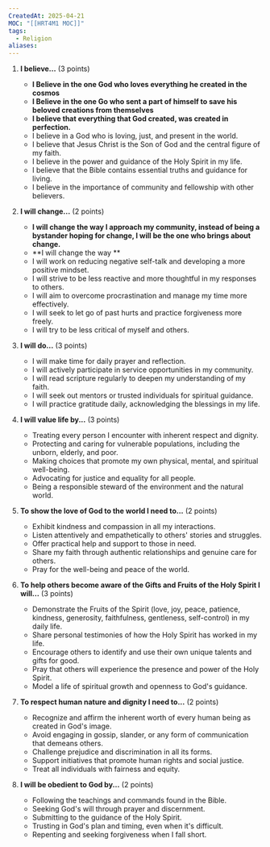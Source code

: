 ```yaml
---
CreatedAt: 2025-04-21
MOC: "[[HRT4M1 MOC]]"
tags:
  - Religion
aliases:
---
```

1. **I believe...** (3 points)
    - **I Believe in the one God who loves everything he created in the cosmos**
    - **I Believe in the one Go who sent a part of himself to save his beloved creations from themselves**
    - **I believe that everything that God created, was created in perfection.** 
    - I believe in a God who is loving, just, and present in the world.
    - I believe that Jesus Christ is the Son of God and the central figure of my faith.
    - I believe in the power and guidance of the Holy Spirit in my life.
    - I believe that the Bible contains essential truths and guidance for living.
    - I believe in the importance of community and fellowship with other believers.
2. **I will change...** (2 points)
    - **I will change the way I approach my community, instead of being a bystander hoping for change, I will be the one who brings about change.**
    - **I will change the way **
    - I will work on reducing negative self-talk and developing a more positive mindset.
    - I will strive to be less reactive and more thoughtful in my responses to others.
    - I will aim to overcome procrastination and manage my time more effectively.
    - I will seek to let go of past hurts and practice forgiveness more freely.
    - I will try to be less critical of myself and others.
3. **I will do...** (3 points)
    
    - I will make time for daily prayer and reflection.
    - I will actively participate in service opportunities in my community.
    - I will read scripture regularly to deepen my understanding of my faith.
    - I will seek out mentors or trusted individuals for spiritual guidance.
    - I will practice gratitude daily, acknowledging the blessings in my life.
4. **I will value life by...** (3 points)
    
    - Treating every person I encounter with inherent respect and dignity.
    - Protecting and caring for vulnerable populations, including the unborn, elderly, and poor.
    - Making choices that promote my own physical, mental, and spiritual well-being.
    - Advocating for justice and equality for all people.
    - Being a responsible steward of the environment and the natural world.
5. **To show the love of God to the world I need to...** (2 points)
    
    - Exhibit kindness and compassion in all my interactions.
    - Listen attentively and empathetically to others' stories and struggles.
    - Offer practical help and support to those in need.
    - Share my faith through authentic relationships and genuine care for others.
    - Pray for the well-being and peace of the world.
6. **To help others become aware of the Gifts and Fruits of the Holy Spirit I will...** (3 points)
    
    - Demonstrate the Fruits of the Spirit (love, joy, peace, patience, kindness, generosity, faithfulness, gentleness, self-control) in my daily life.
    - Share personal testimonies of how the Holy Spirit has worked in my life.
    - Encourage others to identify and use their own unique talents and gifts for good.
    - Pray that others will experience the presence and power of the Holy Spirit.
    - Model a life of spiritual growth and openness to God's guidance.
7. **To respect human nature and dignity I need to...** (2 points)
    
    - Recognize and affirm the inherent worth of every human being as created in God's image.
    - Avoid engaging in gossip, slander, or any form of communication that demeans others.
    - Challenge prejudice and discrimination in all its forms.
    - Support initiatives that promote human rights and social justice.
    - Treat all individuals with fairness and equity.
8. **I will be obedient to God by...** (2 points)
    
    - Following the teachings and commands found in the Bible.
    - Seeking God's will through prayer and discernment.
    - Submitting to the guidance of the Holy Spirit.
    - Trusting in God's plan and timing, even when it's difficult.
    - Repenting and seeking forgiveness when I fall short.